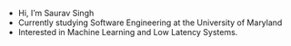  - Hi, I’m Saurav Singh
- Currently studying Software Engineering at the University of Maryland
- Interested in Machine Learning and Low Latency Systems.
<!---
Saurav756/Saurav756 is a ✨ special ✨ repository because its `README.md` (this file) appears on your GitHub profile.
You can click the Preview link to take a look at your changes.
--->
